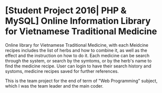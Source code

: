 # [Student Project 2016| PHP &amp; MySQL] Online Information Library for Vietnamese Traditional Medicine
Online library for Vietnamese Traditional Medicine, with each Meidcine recipes includes the list of herbs and how to combine it, as well as the effect and the instruction on how to do it.
Each medicine can be search through the system, or search by the symtoms, or by the herb's name to find the medicine recipe.
User can login to have their search history and systoms, medicine recipes saved for further references.

This is the team project for the end of term of "Web Programming" subject, which I was the team leader and the main coder.
